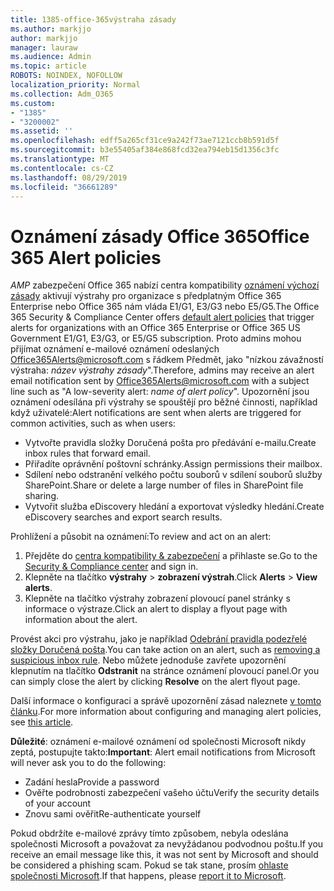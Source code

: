 ```yaml
---
title: 1385-office-365výstraha zásady
ms.author: markjjo
author: markjjo
manager: lauraw
ms.audience: Admin
ms.topic: article
ROBOTS: NOINDEX, NOFOLLOW
localization_priority: Normal
ms.collection: Adm_O365
ms.custom:
- "1385"
- "3200002"
ms.assetid: ''
ms.openlocfilehash: edff5a265cf31ce9a242f73ae7121ccb8b591d5f
ms.sourcegitcommit: b3e55405af384e868fcd32ea794eb15d1356c3fc
ms.translationtype: MT
ms.contentlocale: cs-CZ
ms.lasthandoff: 08/29/2019
ms.locfileid: "36661289"
---
```

# <a name="office-365-alert-policies"></a><span data-ttu-id="ec660-102">Oznámení zásady Office 365</span><span class="sxs-lookup"><span data-stu-id="ec660-102">Office 365 Alert policies</span></span>

<span data-ttu-id="ec660-103">_AMP_ zabezpečení Office 365 nabízí centra kompatibility [oznámení výchozí zásady](https://docs.microsoft.com/office365/securitycompliance/alert-policies#default-alert-policies) aktivují výstrahy pro organizace s předplatným Office 365 Enterprise nebo Office 365 nám vláda E1/G1, E3/G3 nebo E5/G5.</span><span class="sxs-lookup"><span data-stu-id="ec660-103">The Office 365 Security & Compliance Center offers [default alert policies](https://docs.microsoft.com/office365/securitycompliance/alert-policies#default-alert-policies) that trigger alerts for organizations with an Office 365 Enterprise or Office 365 US Government E1/G1, E3/G3, or E5/G5 subscription.</span></span> <span data-ttu-id="ec660-104">Proto admins mohou přijímat oznámení e-mailové oznámení odeslaných Office365Alerts@microsoft.com s řádkem Předmět, jako "nízkou závažností výstraha: *název výstrahy zásady*".</span><span class="sxs-lookup"><span data-stu-id="ec660-104">Therefore, admins may receive an alert email notification sent by Office365Alerts@microsoft.com with a subject line such as "A low-severity alert: *name of alert policy*".</span></span> <span data-ttu-id="ec660-105">Upozornění jsou oznámení odesílána při výstrahy se spouštějí pro běžné činnosti, například když uživatelé:</span><span class="sxs-lookup"><span data-stu-id="ec660-105">Alert notifications are sent when alerts are triggered for common activities, such as when users:</span></span>

- <span data-ttu-id="ec660-106">Vytvořte pravidla složky Doručená pošta pro předávání e-mailu.</span><span class="sxs-lookup"><span data-stu-id="ec660-106">Create inbox rules that forward email.</span></span>
- <span data-ttu-id="ec660-107">Přiřadíte oprávnění poštovní schránky.</span><span class="sxs-lookup"><span data-stu-id="ec660-107">Assign permissions their mailbox.</span></span>
- <span data-ttu-id="ec660-108">Sdílení nebo odstranění velkého počtu souborů v sdílení souborů služby SharePoint.</span><span class="sxs-lookup"><span data-stu-id="ec660-108">Share or delete a large number of files in SharePoint file sharing.</span></span>
- <span data-ttu-id="ec660-109">Vytvořit služba eDiscovery hledání a exportovat výsledky hledání.</span><span class="sxs-lookup"><span data-stu-id="ec660-109">Create eDiscovery searches and export search results.</span></span>

<span data-ttu-id="ec660-110">Prohlížení a působit na oznámení:</span><span class="sxs-lookup"><span data-stu-id="ec660-110">To review and act on an alert:</span></span>

1. <span data-ttu-id="ec660-111">Přejděte do [centra kompatibility & zabezpečení](https://protection.office.com) a přihlaste se.</span><span class="sxs-lookup"><span data-stu-id="ec660-111">Go to the [Security & Compliance center](https://protection.office.com) and sign in.</span></span>
2. <span data-ttu-id="ec660-112">Klepněte na tlačítko **výstrahy** > **zobrazení výstrah**.</span><span class="sxs-lookup"><span data-stu-id="ec660-112">Click **Alerts** > **View alerts**.</span></span>
3. <span data-ttu-id="ec660-113">Klepněte na tlačítko výstrahy zobrazení plovoucí panel stránky s informace o výstraze.</span><span class="sxs-lookup"><span data-stu-id="ec660-113">Click an alert to display a flyout page with information about the alert.</span></span>

<span data-ttu-id="ec660-114">Provést akci pro výstrahu, jako je například [Odebrání pravidla podezřelé složky Doručená pošta](https://docs.microsoft.com/office365/securitycompliance/responding-to-a-compromised-email-account).</span><span class="sxs-lookup"><span data-stu-id="ec660-114">You can take action on an alert, such as [removing a suspicious inbox rule](https://docs.microsoft.com/office365/securitycompliance/responding-to-a-compromised-email-account).</span></span> <span data-ttu-id="ec660-115">Nebo můžete jednoduše zavřete upozornění klepnutím na tlačítko **Odstranit** na stránce oznámení plovoucí panel.</span><span class="sxs-lookup"><span data-stu-id="ec660-115">Or you can simply close the alert by clicking **Resolve** on the alert flyout page.</span></span>

<span data-ttu-id="ec660-116">Další informace o konfiguraci a správě upozornění zásad naleznete [v tomto článku](https://docs.microsoft.com/office365/securitycompliance/alert-policies).</span><span class="sxs-lookup"><span data-stu-id="ec660-116">For more information about configuring and managing alert policies, see  [this article](https://docs.microsoft.com/office365/securitycompliance/alert-policies).</span></span>

<span data-ttu-id="ec660-117">**Důležité**: oznámení e-mailové oznámení od společnosti Microsoft nikdy zeptá, postupujte takto:</span><span class="sxs-lookup"><span data-stu-id="ec660-117">**Important**: Alert email notifications from Microsoft will never ask you to do the following:</span></span>

- <span data-ttu-id="ec660-118">Zadání hesla</span><span class="sxs-lookup"><span data-stu-id="ec660-118">Provide a password</span></span>
- <span data-ttu-id="ec660-119">Ověřte podrobnosti zabezpečení vašeho účtu</span><span class="sxs-lookup"><span data-stu-id="ec660-119">Verify the security details of your account</span></span>
- <span data-ttu-id="ec660-120">Znovu sami ověřit</span><span class="sxs-lookup"><span data-stu-id="ec660-120">Re-authenticate yourself</span></span>

<span data-ttu-id="ec660-121">Pokud obdržíte e-mailové zprávy tímto způsobem, nebyla odeslána společnosti Microsoft a považovat za nevyžádanou podvodnou poštu.</span><span class="sxs-lookup"><span data-stu-id="ec660-121">If you receive an email message like this, it was not sent by Microsoft and should be considered a phishing scam.</span></span> <span data-ttu-id="ec660-122">Pokud se tak stane, prosím [ohlaste společnosti Microsoft](https://docs.microsoft.com/office365/SecurityCompliance/report-junk-email-and-phishing-scams-in-outlook-on-the-web-eop).</span><span class="sxs-lookup"><span data-stu-id="ec660-122">If that happens, please [report it to Microsoft](https://docs.microsoft.com/office365/SecurityCompliance/report-junk-email-and-phishing-scams-in-outlook-on-the-web-eop).</span></span>